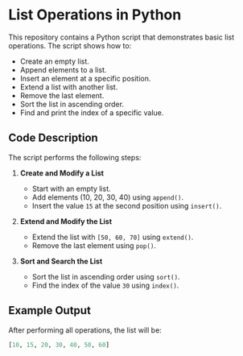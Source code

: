 # List Operations in Python

This repository contains a Python script that demonstrates basic list operations. The script shows how to:

- Create an empty list.
- Append elements to a list.
- Insert an element at a specific position.
- Extend a list with another list.
- Remove the last element.
- Sort the list in ascending order.
- Find and print the index of a specific value.

## Code Description

The script performs the following steps:

1. **Create and Modify a List**  
   - Start with an empty list.
   - Add elements (10, 20, 30, 40) using `append()`.
   - Insert the value `15` at the second position using `insert()`.

2. **Extend and Modify the List**  
   - Extend the list with `[50, 60, 70]` using `extend()`.
   - Remove the last element using `pop()`.

3. **Sort and Search the List**  
   - Sort the list in ascending order using `sort()`.
   - Find the index of the value `30` using `index()`.

## Example Output

After performing all operations, the list will be:
```python
[10, 15, 20, 30, 40, 50, 60]
